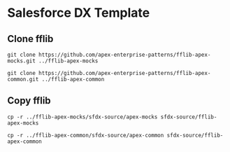 # Salesforce DX Template

## Clone fflib

```
git clone https://github.com/apex-enterprise-patterns/fflib-apex-mocks.git ../fflib-apex-mocks
```

```
git clone https://github.com/apex-enterprise-patterns/fflib-apex-common.git ../fflib-apex-common
```

## Copy fflib

```
cp -r ../fflib-apex-mocks/sfdx-source/apex-mocks sfdx-source/fflib-apex-mocks
```

```
cp -r ../fflib-apex-common/sfdx-source/apex-common sfdx-source/fflib-apex-common
```
